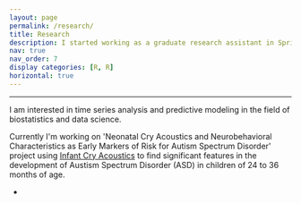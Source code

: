 ```yaml
---
layout: page
permalink: /research/
title: Research
description: I started working as a graduate research assistant in Spring 2023. Here's a brief description of my research experience- 
nav: true
nav_order: 7
display categories: [R, R]
horizontal: true
--- 
```


---
 I am interested in time series analysis and predictive modeling in the field of biostatistics and data science.  
 
 Currently I'm working on 'Neonatal Cry Acoustics and Neurobehavioral Characteristics as Early Markers of Risk for Autism Spectrum Disorder' project using [Infant Cry Acoustics](https://childrenatrisk.med.brown.edu/research/ongoing-studies/autism) to find significant features in the development of Austism Spectrum Disorder (ASD) in children of 24 to 36 months of age. 

 -   